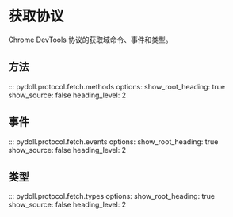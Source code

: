 # 获取协议

Chrome DevTools 协议的获取域命令、事件和类型。

## 方法

::: pydoll.protocol.fetch.methods
    options:
      show_root_heading: true
      show_source: false
      heading_level: 2

## 事件

::: pydoll.protocol.fetch.events
    options:
      show_root_heading: true
      show_source: false
      heading_level: 2

## 类型

::: pydoll.protocol.fetch.types
    options:
      show_root_heading: true
      show_source: false
      heading_level: 2